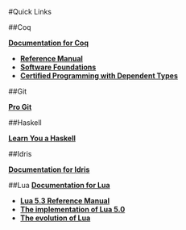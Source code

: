 #Quick Links

##Coq

[**Documentation for Coq**](https://coq.inria.fr/documentation)
  * [**Reference Manual**](https://coq.inria.fr/distrib/current/refman/)
  * [**Software Foundations**](http://www.cis.upenn.edu/~bcpierce/sf/current/index.html)
  * [**Certified Programming with Dependent Types**](http://adam.chlipala.net/cpdt/)

##Git

[**Pro Git**](http://git-scm.com/book/en/v2)

##Haskell

[**Learn You a Haskell**](http://learnyouahaskell.com/chapters)

##Idris

[**Documentation for Idris**](http://www.idris-lang.org/documentation/)

##Lua
[**Documentation for Lua**](http://www.lua.org/docs.html)
  * [**Lua 5.3 Reference Manual**](http://www.lua.org/manual/5.3/)
  * [**The implementation of Lua 5.0**](http://www.lua.org/doc/jucs05.pdf)
  * [**The evolution of Lua**](http://www.lua.org/doc/hopl.pdf)
